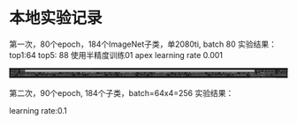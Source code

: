 # 本地实验记录

第一次，80个epoch，184个ImageNet子类，单2080ti, batch 80 实验结果：top1:64 top5: 88 使用半精度训练01 apex learning rate 0.001

![本地第一次训练](本地第一次训练.png)

第二次，90个epoch, 184个子类，batch=64x4=256 实验结果：

learning rate:0.1